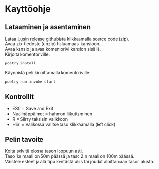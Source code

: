 # Kayttöohje  

## Lataaminen ja asentaminen  

Lataa [Uusin release](https://github.com/anleik/ot-harjoitus/releases/) githubista klikkaamalla source code (zip).  
Avaa zip-tiedosto (unzip) haluamaasi kansioon.  
Avaa kansio ja avaa komentorivi kansion sisällä.  
Kirjoita komentoriville:  
```bash
poetry install  
```

Käynnistä peli kirjoittamalla komentoriville:  
```bash
poetry run invoke start  
```

## Kontrollit  

- ESC = Save and Exit  
- Nuolinäppäimet = hahmon liikuttaminen  
- R = Siirry takaisin valikkoon  
- Hiiri = Valikossa valitse taso klikkaamalla (left click)  


## Pelin tavoite  

Koita selvitä elossa tason loppuun asti.  
Taso 1:n maali on 50m päässä ja taso 2:n maali on 100m päässä.  
Väistele esteet ja älä tipu kentästä ulos tai joudut aloittamaan tason alusta.  
